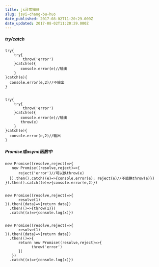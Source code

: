 ```yaml
---
title: js异常捕获
slug: jsyi-chang-bu-huo
date_published: 2017-08-02T11:20:29.000Z
date_updated: 2017-08-02T11:20:29.000Z
---
```


##### try/catch

    try{
        try{
    		throw('error')
        }catch(e){
           console.error(e)//输出
        }
    }catch(e){
      console.error(e,2)//不输出
    }
    

    try{
        try{
    		throw('error')
        }catch(e){
           console.error(e)//输出
           throw(e)
        }
    }catch(e){
      console.error(e,2)//输出
    }
    

##### Promise或async函数中

    new Promise((resolve,reject)=>{
       new Promise((resolve,reject)=>{
          reject('error')//可以换throw(e)
      }).then().catch((e)=>{console.error(e); reject(e)//不能换throw(e)})
    }).then().catch((e)=>{console.error(e,2)})
    

    new Promise((resolve,reject)=>{
          resolve(1)
    }).then((data)=>{return data})
      .then(()=>{throw(1)})
      .catch((x)=>{console.log(x)})
    

    new Promise((resolve,reject)=>{
          resolve(1)
    }).then((data)=>{return data})
      .then(()=>{ 
          return new Promise((resolve,reject)=>{
                throw('error')
          }) 
       })
      .catch((x)=>{console.log(x)})
    
